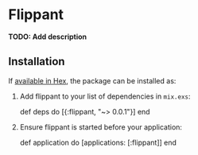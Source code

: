 # Flippant

**TODO: Add description**

## Installation

If [available in Hex](https://hex.pm/docs/publish), the package can be installed as:

  1. Add flippant to your list of dependencies in `mix.exs`:

        def deps do
          [{:flippant, "~> 0.0.1"}]
        end

  2. Ensure flippant is started before your application:

        def application do
          [applications: [:flippant]]
        end

